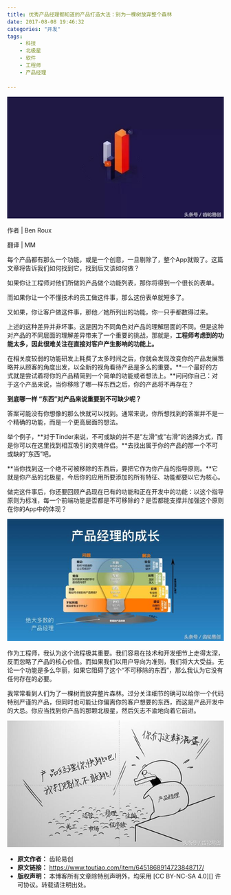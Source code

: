 ```yaml
---
title: 优秀产品经理都知道的产品打造大法：别为一棵树放弃整个森林
date: 2017-08-08 19:46:32
categories: "开发"
tags:
	- 科技
	- 北极星
	- 软件
	- 工程师
	- 产品经理

---
```


![优秀产品经理都知道的产品打造大法：别为一棵树放弃整个森林][MRVF-2EBJ-ABYE.jpg]

作者 | Ben Roux

翻译 | MM

每个产品都有那么一个功能，或是一个创意，一旦剔除了，整个App就毁了。这篇文章将告诉我们如何找到它，找到后又该如何做？

如果你让工程师对他们所做的产品做个功能列表，那你将得到一个很长的表单。

而如果你让一个不懂技术的员工做这件事，那么这份表单就短多了。

又如果，你让客户做这件事，那他／她所列出的功能，你一只手都数得过来。

上述的这种差异并非坏事。这是因为不同角色对产品的理解层面的不同。但是这种对产品的不同层面的理解差异带来了一个重要的挑战，那就是，**工程师考虑到的功能太多，因此很难关注在直接对客户产生影响的功能上。**

在相关度较弱的功能研发上耗费了太多时间之后，你就会发现改变你的产品发展策略并从顾客的角度出发，以全新的视角看待产品是多么的重要。**一个最好的方式就是尝试着将你的产品精简到一个简单的功能或者想法上。**问问你自己：对于这个产品来说，当你移除了哪一样东西之后，你的产品将不再存在？

**到底哪一样 “东西”对产品来说重要到不可缺少呢？**

答案可能没有你想像的那么快就可以找到。通常来说，你所想找到的答案并不是一个精确的功能，而是一个更高层面的想法。

举个例子，**对于Tinder来说，不可或缺的并不是”左滑”或”右滑”的选择方式，而是你可以在这里找到相互吸引的灵魂伴侣。**去找出属于你的产品的那一个不可或缺的”东西”吧。

**当你找到这一个绝不可被移除的东西后，要把它作为你产品的指导原则。**它就是你产品的北极星，今后你的应用所要添加的所有特征、功能都要以它为核心。

做完这件事后，你还要回顾产品现在已有的功能和正在开发中的功能：以这个指导原则为标准，每一个前端功能是否都是不可移除的？是否都能支撑并加强这个原则在你的App中的体现？

![优秀产品经理都知道的产品打造大法：别为一棵树放弃整个森林][QEEU-MABF-VMUV.jpg]

作为工程师，我认为这个流程极其重要。我们容易在技术和开发细节上走得太深，反而忽略了产品的核心价值。而如果我们以用户导向为准则，我们将大大受益。无论一个功能是多么华丽，如果它阻碍了这个“不可移除的东西”，那么我认为它没有任何存在的必要。

我常常看到人们为了一棵树而放弃整片森林。过分关注细节的确可以给你一个代码特别严谨的产品，但同时也可能让你偏离你的客户想要的东西，而这是产品开发中的大忌。你应当找到你产品的那颗北极星，然后矢志不渝地向着它前进。

![优秀产品经理都知道的产品打造大法：别为一棵树放弃整个森林][QUZR-R3JB-NFYE.jpg]


[MRVF-2EBJ-ABYE.jpg]: static/resources/crawler/MRVF-2EBJ-ABYE.jpg
[QEEU-MABF-VMUV.jpg]: static/resources/crawler/QEEU-MABF-VMUV.jpg
[QUZR-R3JB-NFYE.jpg]: static/resources/crawler/QUZR-R3JB-NFYE.jpg
 *  **原文作者：** 齿轮易创
 *  **原文链接：** https://www.toutiao.com/item/6451868914723848717/
 *  **版权声明：** 本博客所有文章除特别声明外，均采用 [CC BY-NC-SA 4.0][] 许可协议。转载请注明出处。
